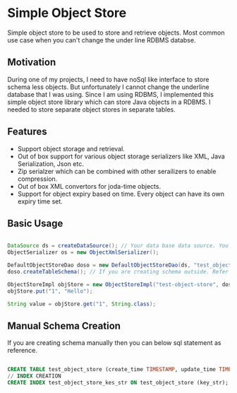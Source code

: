 Simple Object Store
===================

Simple object store to be used to store and retrieve objects. Most common use case when you can't change the under line 
RDBMS databse.

Motivation
----------

During one of my projects, I need to have noSql like interface to store schema less objects. But unfortunately I cannot 
change the underline database that I was using. Since I am using RDBMS, I implemented this simple object store library 
which can store Java objects in a RDBMS. I needed to store separate object stores in separate tables.

Features
--------

 * Support object storage and retrieval.
 * Out of box support for various object storage serializers like XML, Java Serialization, Json etc.
 * Zip serialzer which can be combined with other serailizers to enable compression.
 * Out of box XML convertors for joda-time objects.
 * Support for object expiry based on time. Every object can have its own expiry time set.

Basic Usage
-----------

```java

DataSource ds = createDataSource(); // Your data base data source. You can create it as you pls
ObjectSerializer os = new ObjectXmlSerializer();

DefaultObjectStoreDao doso = new DefaultObjectStoreDao(ds, "test_object_store");
doso.createTableSchema(); // If you are creating schema outside. Refer to schema creating.

ObjectStoreImpl objStore = new ObjectStoreImpl("test-object-store", doso, os);
objStore.put("1", "Hello");

String value = objStore.get("1", String.class);

```

Manual Schema Creation
----------------------

If you are creating schema manually then you can below sql statement as reference.

```sql

CREATE TABLE test_object_store (create_time TIMESTAMP, update_time TIMESTAMP, expire_time TIMESTAMP, key_str VARCHAR(200), value_obj BLOB);
// INDEX CREATION
CREATE INDEX test_object_store_kes_str ON test_object_store (key_str);
    
```

